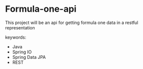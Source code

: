 # Formula-one-api
This project will be an api for getting formula one data in a restful representation

keywords:
* Java
* Spring IO
* Spring Data JPA
* REST
